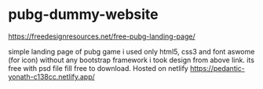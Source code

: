 # pubg-dummy-website

https://freedesignresources.net/free-pubg-landing-page/

simple landing page of pubg game 
i used only html5, css3 and font aswome (for icon) without  any bootstrap framework
i took design from above link. its free with psd file fill free to download.
Hosted on netlify https://pedantic-yonath-c138cc.netlify.app/
